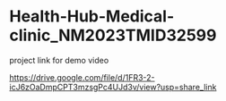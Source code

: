 # Health-Hub-Medical-clinic_NM2023TMID32599

project link for demo video

https://drive.google.com/file/d/1FR3-2-icJ6zOaDmpCPT3mzsgPc4UJd3v/view?usp=share_link
